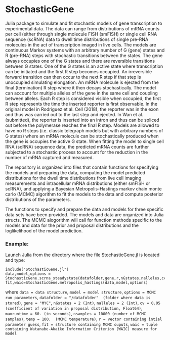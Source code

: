 # StochasticGene

Julia package to simulate and fit stochastic models of gene transcription to experimental data. The data can range from distributions of mRNA counts per cell (either through single molecule FISH (smFISH) or single cell RNA sequence (scRNA) data to dwell time distributions of single pre-RNA molecules in the act of transcription imaged in live cells. The models are continuous Markov systems with an arbitrary number of G (gene) states and R (pre-RNA) steps with stochastic transitions between the states. The gene always occupies one of the G states and there are reversible transitions between G states.  One of the G states is an active state where transcription can be initiated and the first R step becomes occupied. An irreversible forward transition can then occur to the next R step if that step is unoccupied simulating elongation. An mRNA molecule is ejected from the final (termination) R step where it then decays stochastically. The model can account for multiple alleles of the gene in the same cell and coupling between alleles. Each R step is considered visible when occupied; the first R step represents the time the inserted reporter is first observable. In the original model in Rodriguez et al. Cell (2018), the reporter was in the exon and thus was carried out to the last step and ejected. In Wan et al. (submitted), the reporter is inserted into an intron and thus can be spliced out before the polymerase reaches the final R step. Models are allowed to have no R steps (i.e. classic telegraph models but with arbitrary numbers of G states) where an mRNA molecule can be stochastically produced when the gene is occupies the active G state.  When fitting the model to single cell RNA (scRNA) sequence data, the predicted mRNA counts are further subjected to a stochastic process to account for the reduction in the number of mRNA captured and measured.

The repository is organized into files that contain functions for specifying the models and preparing the data, computing the model predicted distributions for the dwell time distributions from live cell imaging measurements and intracellular mRNA distributions (either smFISH or scRNA), and applying a Bayesian Metropolis-Hastings markov chain monte carlo (MCMC) algorithm to fit the models to the data and compute posterior distributions of the parameters.

The functions to specify and prepare the data and models for three specific data sets have been provided. The models and data are organized into Julia structs. The MCMC alogorithm will call for function methods specific to the models and data for the prior and proposal distributions and the loglikelihood of the model prediction.

### Example:
Launch Julia from the directory where the file StochasticGene.jl is located and type:

```
include("StochasticGene.jl")
data,model,options = StochasticGene.scrna_steadystate(datafolder,gene,r,nGstates,nalleles,cv,maxruntime,nsamples,temp)
fit,waic=StochasticGene.metropolis_hastings(data,model,options)
```

where
`data = data structure`,
`model = model structure`,
`options = MCMC run parameters`,
`datafolder = "/datafolder"  (folder where data is stored)`,
`gene = "MYC"`,
`nGstates = 2 (Int)`,
`nalleles = 2 (Int)`,
`cv = 0.05 (coefficient of variation in proposal distribution, Float64)`,
`maxruntime = 60. (in seconds)`,
`nsamples = 10000 (number of MCMC samples)`,
`temp = 100.  (MCMC temperature)`,
`r = vector containing intial parameter guess`,
`fit = structure containing MCMC ouputs`,
`waic = tuple containing Watanabe-Akaike Information Criterion (WAIC) measure for model`

